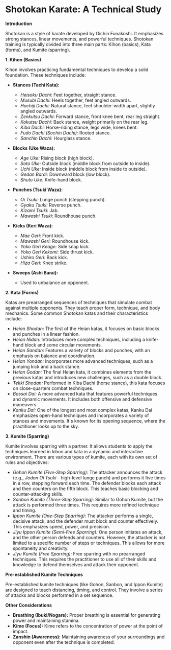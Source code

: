# Shotokan Karate: A Technical Study

**Introduction**

Shotokan is a style of karate developed by Gichin Funakoshi. It emphasizes strong stances, linear movements, and powerful techniques. Shotokan training is typically divided into three main parts: Kihon (basics), Kata (forms), and Kumite (sparring).

**1. Kihon (Basics)**

Kihon involves practicing fundamental techniques to develop a solid foundation. These techniques include:

*   **Stances (Tachi Kata):**
    *   *Heisoku Dachi:* Feet together, straight stance.
    *   *Musubi Dachi:* Heels together, feet angled outwards.
    *   *Hachiji Dachi:* Natural stance, feet shoulder-width apart, slightly angled outwards.
    *   *Zenkutsu Dachi:* Forward stance, front knee bent, rear leg straight.
    *   *Kokutsu Dachi:* Back stance, weight primarily on the rear leg.
    *   *Kiba Dachi:* Horse-riding stance, legs wide, knees bent.
    *   *Fudo Dachi (Sochin Dachi):* Rooted stance.
    *   *Sanchin Dachi:* Hourglass stance.

*   **Blocks (Uke Waza):**
    *   *Age Uke:* Rising block (high block).
    *   *Soto Uke:* Outside block (middle block from outside to inside).
    *   *Uchi Uke:* Inside block (middle block from inside to outside).
    *   *Gedan Barai:* Downward block (low block).
    *   *Shuto Uke:* Knife-hand block.

*   **Punches (Tsuki Waza):**
    *   *Oi Tsuki:* Lunge punch (stepping punch).
    *   *Gyaku Tsuki:* Reverse punch.
    *   *Kizami Tsuki:* Jab.
    *   *Mawashi Tsuki:* Roundhouse punch.

*   **Kicks (Keri Waza):**
    *   *Mae Geri:* Front kick.
    *   *Mawashi Geri:* Roundhouse kick.
    *   *Yoko Geri Keage:* Side snap kick.
    *   *Yoko Geri Kekomi:* Side thrust kick.
    *   *Ushiro Geri:* Back kick.
    *   *Hiza Geri:* Knee strike.

*   **Sweeps (Ashi Barai):**
    *   Used to unbalance an opponent.

**2. Kata (Forms)**

Katas are prearranged sequences of techniques that simulate combat against multiple opponents. They teach proper form, technique, and body mechanics. Some common Shotokan katas and their characteristics include:

*   *Heian Shodan:* The first of the Heian katas, it focuses on basic blocks and punches in a linear fashion.
*   *Heian Nidan:* Introduces more complex techniques, including a knife-hand block and some circular movements.
*   *Heian Sandan:* Features a variety of blocks and punches, with an emphasis on balance and coordination.
*   *Heian Yondan:* Incorporates more advanced techniques, such as a jumping kick and a back stance.
*   *Heian Godan:* The final Heian kata, it combines elements from the previous katas and introduces new challenges, such as a double block.
*   *Tekki Shodan:* Performed in Kiba Dachi (horse stance), this kata focuses on close-quarters combat techniques.
*   *Bassai Dai:* A more advanced kata that features powerful techniques and dynamic movements. It includes both offensive and defensive maneuvers.
*   *Kanku Dai:* One of the longest and most complex katas, Kanku Dai emphasizes open-hand techniques and incorporates a variety of stances and movements. It's known for its opening sequence, where the practitioner looks up to the sky.


**3. Kumite (Sparring)**

Kumite involves sparring with a partner. It allows students to apply the techniques learned in kihon and kata in a dynamic and interactive environment. There are various types of kumite, each with its own set of rules and objectives:

*   *Gohon Kumite (Five-Step Sparring):* The attacker announces the attack (e.g., *Jodan Oi Tsuki* - high-level lunge punch) and performs it five times in a row, stepping forward each time. The defender blocks each attack and then counters on the fifth block. This teaches basic blocking and counter-attacking skills.
*   *Sanbon Kumite (Three-Step Sparring):* Similar to Gohon Kumite, but the attack is performed three times. This requires more refined technique and timing.
*   *Ippon Kumite (One-Step Sparring):* The attacker performs a single, decisive attack, and the defender must block and counter effectively. This emphasizes speed, power, and precision.
*   *Jiyu Ippon Kumite (Semi-Free Sparring):* One person initiates an attack, and the other person defends and counters. However, the attacker is not limited to a specific number of steps or techniques. This allows for more spontaneity and creativity.
*   *Jiyu Kumite (Free Sparring):* Free sparring with no prearranged techniques. This requires the practitioner to use all of their skills and knowledge to defend themselves and attack their opponent.

**Pre-established Kumite Techniques**

Pre-established kumite techniques (like Gohon, Sanbon, and Ippon Kumite) are designed to teach distancing, timing, and control. They involve a series of attacks and blocks performed in a set sequence.

**Other Considerations**

*   **Breathing (Ibuki/Nogare):** Proper breathing is essential for generating power and maintaining stamina.
*   **Kime (Focus):** Kime refers to the concentration of power at the point of impact.
*   **Zanshin (Awareness):** Maintaining awareness of your surroundings and opponent even after the technique is completed.
